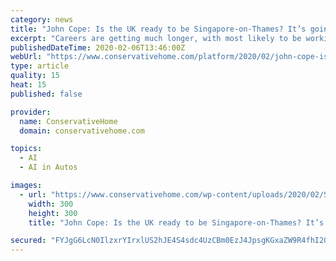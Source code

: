 ```yaml
---
category: news
title: "John Cope: Is the UK ready to be Singapore-on-Thames? It’s going to be an upskill battle"
excerpt: "Careers are getting much longer, with most likely to be working into their seventies. Artificial intelligence, driverless cars, automation – the most visible sign being the death of the checkout – are pervasive, but still largely discussed as ‘the ..."
publishedDateTime: 2020-02-06T13:46:00Z
webUrl: "https://www.conservativehome.com/platform/2020/02/john-cope-is-the-uk-ready-to-be-singapore-on-thames-its-going-to-be-an-upskill-battle.html"
type: article
quality: 15
heat: 15
published: false

provider:
  name: ConservativeHome
  domain: conservativehome.com

topics:
  - AI
  - AI in Autos

images:
  - url: "https://www.conservativehome.com/wp-content/uploads/2020/02/Screen-Shot-2020-02-06-at-10.11.16-300x300.png"
    width: 300
    height: 300
    title: "John Cope: Is the UK ready to be Singapore-on-Thames? It’s going to be an upskill battle"

secured: "FYJgG6LcN0IlzxrYIrxlUS2hJE4S4sdc4UzCBm0EzJ4JpsgKGxaZW9R4fhI20Ls4ulDUjBwL65qSHOUrDMzGAnM0YBfMTO6JJ9nTgTCbcEXy5j/5D6QYYjuHivMTlZL8uDFUr4xROl7KODMa6sOlvMP/hTk8JG6mTFv7E/gFrU7zqumkjSbuezhjpktbsnkO29yx1ChWEEumeByrOM3SBNOyXJYDyXYdd1klBBtU20ym2Ftl5a+kKyUSkZs9GJ/zjlA+PS+s7eacXYiDVt/9cgaq/LWeowXlNeIizLl67QvzCNe02uGLK4vxaIwv4oQ7;NMgHdSWT+PMmFnS0H846+w=="
---
```


